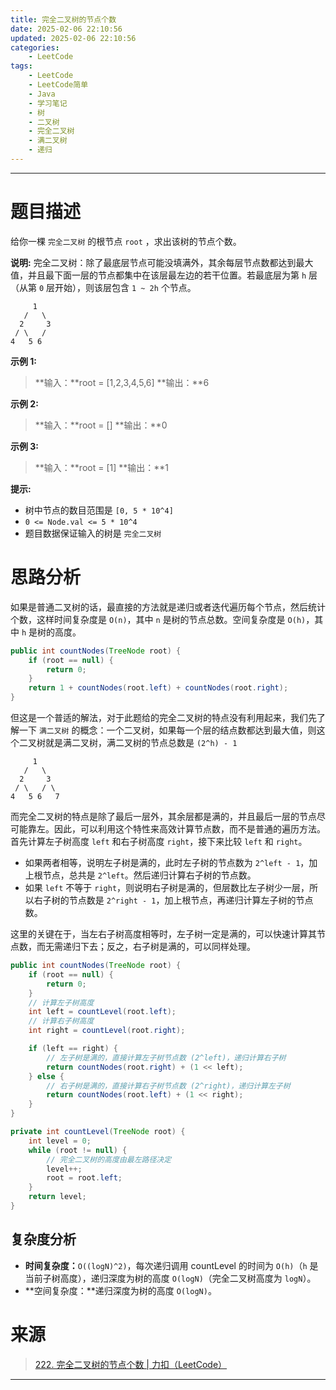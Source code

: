 ```yaml
---
title: 完全二叉树的节点个数
date: 2025-02-06 22:10:56
updated: 2025-02-06 22:10:56
categories:
    - LeetCode
tags:
    - LeetCode
    - LeetCode简单
    - Java
    - 学习笔记
    - 树
    - 二叉树
    - 完全二叉树
    - 满二叉树
    - 递归
---
```

---

# 题目描述

给你一棵 `完全二叉树` 的根节点 `root` ，求出该树的节点个数。

**说明:**
完全二叉树：除了最底层节点可能没填满外，其余每层节点数都达到最大值，并且最下面一层的节点都集中在该层最左边的若干位置。若最底层为第 `h` 层（从第 `0` 层开始），则该层包含 `1 ~ 2h` 个节点。
```
     1
   /   \
  2     3
 / \   /
4   5 6
```

**示例 1:**
> **输入：**root = [1,2,3,4,5,6]
> **输出：**6

**示例 2:**
> **输入：**root = []
> **输出：**0

**示例 3:**
> **输入：**root = \[1\]
> **输出：**1

**提示:**
* 树中节点的数目范围是 `[0, 5 * 10^4]`
* `0 <= Node.val <= 5 * 10^4`
* 题目数据保证输入的树是 `完全二叉树`

<!-- more -->

# 思路分析

如果是普通二叉树的话，最直接的方法就是递归或者迭代遍历每个节点，然后统计个数，这样时间复杂度是 `O(n)`，其中 `n` 是树的节点总数。空间复杂度是 `O(h)`，其中 `h` 是树的高度。

```java
public int countNodes(TreeNode root) {
    if (root == null) {
        return 0;
    }
    return 1 + countNodes(root.left) + countNodes(root.right);
}
```

但这是一个普适的解法，对于此题给的完全二叉树的特点没有利用起来，我们先了解一下 `满二叉树` 的概念：一个二叉树，如果每一个层的结点数都达到最大值，则这个二叉树就是满二叉树，满二叉树的节点总数是 `(2^h) - 1 `
```
     1
   /   \
  2     3
 / \   / \
4   5 6   7
```

而完全二叉树的特点是除了最后一层外，其余层都是满的，并且最后一层的节点尽可能靠左。因此，可以利用这个特性来高效计算节点数，而不是普通的遍历方法。首先计算左子树高度 `left` 和右子树高度 `right`，接下来比较 `left` 和 `right`。

* 如果两者相等，说明左子树是满的，此时左子树的节点数为 `2^left - 1`，加上根节点，总共是 `2^left`。然后递归计算右子树的节点数。
* 如果 `left` 不等于 `right`，则说明右子树是满的，但层数比左子树少一层，所以右子树的节点数是 `2^right - 1`，加上根节点，再递归计算左子树的节点数。

这里的关键在于，当左右子树高度相等时，左子树一定是满的，可以快速计算其节点数，而无需递归下去；反之，右子树是满的，可以同样处理。

```java
public int countNodes(TreeNode root) {
    if (root == null) {
        return 0;
    }
    // 计算左子树高度
    int left = countLevel(root.left);
    // 计算右子树高度
    int right = countLevel(root.right);

    if (left == right) {
        // 左子树是满的，直接计算左子树节点数 (2^left)，递归计算右子树
        return countNodes(root.right) + (1 << left);
    } else {
        // 右子树是满的，直接计算右子树节点数 (2^right)，递归计算左子树
        return countNodes(root.left) + (1 << right);
    }
}

private int countLevel(TreeNode root) {
    int level = 0;
    while (root != null) {
        // 完全二叉树的高度由最左路径决定
        level++;
        root = root.left;
    }
    return level;
}
```

## 复杂度分析

* **时间复杂度：**`O((logN)^2)`，每次递归调用 countLevel 的时间为 `O(h)`（`h` 是当前子树高度），递归深度为树的高度 `O(logN)`（完全二叉树高度为 `logN`）。
* **空间复杂度：**递归深度为树的高度 `O(logN)`。

# 来源

> [222. 完全二叉树的节点个数 | 力扣（LeetCode）][1]

---

[1]: https://leetcode.cn/problems/count-complete-tree-nodes/description/ "222. 完全二叉树的节点个数 | 力扣（LeetCode）"
